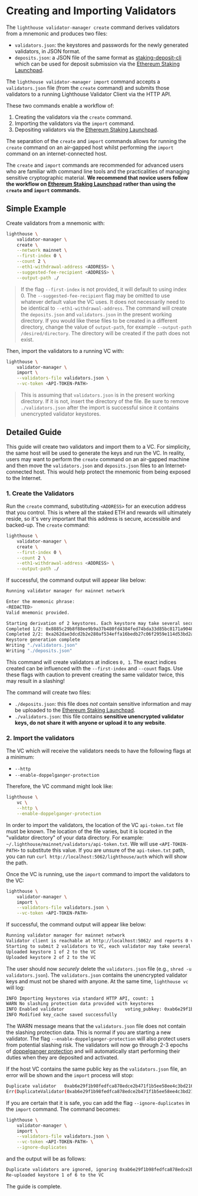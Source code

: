 # Creating and Importing Validators

[Ethereum Staking Launchpad]: https://launchpad.ethereum.org/en/

The `lighthouse validator-manager create` command derives validators from a
mnemonic and produces two files:

- `validators.json`: the keystores and passwords for the newly generated
    validators, in JSON format.
- `deposits.json`: a JSON file of the same format as
    [staking-deposit-cli](https://github.com/ethereum/staking-deposit-cli) which can
    be used for deposit submission via the [Ethereum Staking
    Launchpad][].

The `lighthouse validator-manager import` command accepts a `validators.json`
file (from the `create` command) and submits those validators to a running
Lighthouse Validator Client via the HTTP API.

These two commands enable a workflow of:

1. Creating the validators via the `create` command.
1. Importing the validators via the `import` command.
1. Depositing validators via the [Ethereum Staking
    Launchpad][].

The separation of the `create` and `import` commands allows for running the
`create` command on an air-gapped host whilst performing the `import` command on
an internet-connected host.

The `create` and `import` commands are recommended for advanced users who are
familiar with command line tools and the practicalities of managing sensitive
cryptographic material. **We recommend that novice users follow the workflow on
[Ethereum Staking Launchpad][] rather than using the `create` and `import`
commands.**

## Simple Example

Create validators from a mnemonic with:

```bash
lighthouse \
    validator-manager \
    create \
    --network mainnet \
    --first-index 0 \
    --count 2 \
    --eth1-withdrawal-address <ADDRESS> \
    --suggested-fee-recipient <ADDRESS> \
    --output-path ./
```
> If the flag `--first-index` is not provided, it will default to using index 0.
> The `--suggested-fee-recipient` flag may be omitted to use whatever default
> value the VC uses. It does not necessarily need to be identical to
> `--eth1-withdrawal-address`.
> The command will create the `deposits.json` and `validators.json` in the present working directory. If you would like these files to be created in a different directory, change the value of `output-path`, for example `--output-path /desired/directory`. The directory will be created if the path does not exist.

Then, import the validators to a running VC with:

```bash
lighthouse \
    validator-manager \
    import \
    --validators-file validators.json \
    --vc-token <API-TOKEN-PATH>
```
> This is assuming that `validators.json` is in the present working directory. If it is not, insert the directory of the file.
> Be sure to remove `./validators.json` after the import is successful since it
> contains unencrypted validator keystores.

## Detailed Guide

This guide will create two validators and import them to a VC. For simplicity,
the same host will be used to generate the keys and run the VC. In reality,
users may want to perform the `create` command on an air-gapped machine and then
move the `validators.json` and `deposits.json` files to an Internet-connected
host. This would help protect the mnemonic from being exposed to the Internet.

### 1. Create the Validators

Run the `create` command, substituting `<ADDRESS>` for an execution address that
you control. This is where all the staked ETH and rewards will ultimately
reside, so it's very important that this address is secure, accessible and
backed-up. The `create` command:

```bash
lighthouse \
    validator-manager \
    create \
    --first-index 0 \
    --count 2 \
    --eth1-withdrawal-address <ADDRESS> \
    --output-path ./
```

If successful, the command output will appear like below:

```bash
Running validator manager for mainnet network

Enter the mnemonic phrase:
<REDACTED>
Valid mnemonic provided.

Starting derivation of 2 keystores. Each keystore may take several seconds.
Completed 1/2: 0x8885c29b8f88ee9b9a37b480fd4384fed74bda33d85bc8171a904847e65688b6c9bb4362d6597fd30109fb2def6c3ae4
Completed 2/2: 0xa262dae3dcd2b2e280af534effa16bedb27c06f2959e114d53bd2a248ca324a018dc73179899a066149471a94a1bc92f
Keystore generation complete
Writing "./validators.json"
Writing "./deposits.json"
```

This command will create validators at indices `0, 1`. The exact indices created
can be influenced with the `--first-index` and `--count` flags. Use these flags
with caution to prevent creating the same validator twice, this may result in a
slashing!

The command will create two files:

- `./deposits.json`: this file does *not* contain sensitive information and may be uploaded to the [Ethereum Staking Launchpad].
- `./validators.json`: this file contains **sensitive unencrypted validator keys, do not share it with anyone or upload it to any website**.

### 2. Import the validators

The VC which will receive the validators needs to have the following flags at a minimum:

- `--http`
- `--enable-doppelganger-protection`

Therefore, the VC command might look like:

```bash
lighthouse \
    vc \
    --http \
    --enable-doppelganger-protection
```

In order to import the validators, the location of the VC `api-token.txt` file
must be known. The location of the file varies, but it is located in the
"validator directory" of your data directory. For example:
`~/.lighthouse/mainnet/validators/api-token.txt`. We will use `<API-TOKEN-PATH>`
to substitute this value. If you are unsure of the `api-token.txt` path, you can run `curl http://localhost:5062/lighthouse/auth` which will show the path.


Once the VC is running, use the `import` command to import the validators to the VC:

```bash
lighthouse \
    validator-manager \
    import \
    --validators-file validators.json \
    --vc-token <API-TOKEN-PATH>
```

If successful, the command output will appear like below:

```bash
Running validator manager for mainnet network
Validator client is reachable at http://localhost:5062/ and reports 0 validators
Starting to submit 2 validators to VC, each validator may take several seconds
Uploaded keystore 1 of 2 to the VC
Uploaded keystore 2 of 2 to the VC
```

The user should now *securely* delete the `validators.json` file (e.g., `shred -u validators.json`).
The `validators.json` contains the unencrypted validator keys and must not be
shared with anyone.
At the same time, `lighthouse vc` will log:
```bash
INFO Importing keystores via standard HTTP API, count: 1
WARN No slashing protection data provided with keystores
INFO Enabled validator                       voting_pubkey: 0xab6e29f1b98fedfca878edce2b471f1b5ee58ee4c3bd216201f98254ef6f6eac40a53d74c8b7da54f51d3e85cacae92f, signing_method: local_keystore
INFO Modified key_cache saved successfully
```
The WARN message means that the `validators.json` file does not contain the slashing protection data. This is normal if you are starting a new validator. The flag `--enable-doppelganger-protection` will also protect users from potential slashing risk. 
The validators will now go through 2-3 epochs of [doppelganger
protection](./validator-doppelganger.md) and will automatically start performing
their duties when they are deposited and activated. 

If the host VC contains the same public key as the `validators.json` file, an error will be shown and the `import` process will stop:

```bash
Duplicate validator   0xab6e29f1b98fedfca878edce2b471f1b5ee58ee4c3bd216201f98254ef6f6eac40a53d74c8b7da54f51d3e85cacae92f already exists on the destination validator client. This may indicate that some validators are running in two places at once, which can lead to slashing. If you are certain that there is no risk, add the --ignore-duplicates flag.
Err(DuplicateValidator(0xab6e29f1b98fedfca878edce2b471f1b5ee58ee4c3bd216201f98254ef6f6eac40a53d74c8b7da54f51d3e85cacae92f))
```

If you are certain that it is safe, you can add the flag `--ignore-duplicates` in the `import` command. The command becomes:

```bash
lighthouse \
    validator-manager \
    import \
    --validators-file validators.json \
    --vc-token <API-TOKEN-PATH> \
    --ignore-duplicates
```
and the output will be as follows:

```bash
Duplicate validators are ignored, ignoring 0xab6e29f1b98fedfca878edce2b471f1b5ee58ee4c3bd216201f98254ef6f6eac40a53d74c8b7da54f51d3e85cacae92f which exists on the destination validator client
Re-uploaded keystore 1 of 6 to the VC
```

The guide is complete.